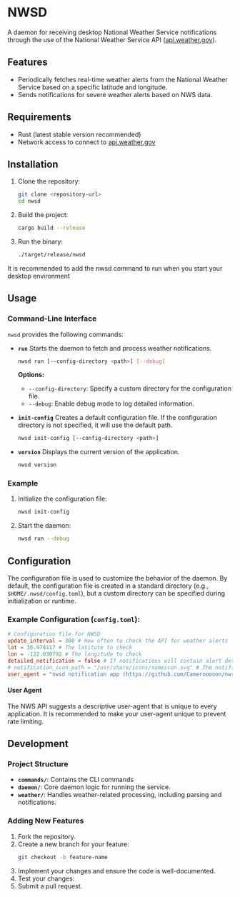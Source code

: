 # NWSD

A daemon for receiving desktop National Weather Service notifications through the use of the National Weather Service API ([api.weather.gov](https://api.weather.gov)).

## Features

- Periodically fetches real-time weather alerts from the National Weather Service based on a specific latitude and longitude.
- Sends notifications for severe weather alerts based on NWS data.

## Requirements

- Rust (latest stable version recommended)
- Network access to connect to [api.weather.gov](https://api.weather.gov)

## Installation

1. Clone the repository:
   ```bash
   git clone <repository-url>
   cd nwsd
   ```
2. Build the project:
   ```bash
   cargo build --release
   ```
3. Run the binary:
   ```bash
   ./target/release/nwsd
   ```

It is recommended to add the nwsd command to run when you start your desktop environment

## Usage

### Command-Line Interface

`nwsd` provides the following commands:

- **`run`**
  Starts the daemon to fetch and process weather notifications.
  ```bash
  nwsd run [--config-directory <path>] [--debug]
  ```
  **Options:**
  - `--config-directory`: Specify a custom directory for the configuration file.
  - `--debug`: Enable debug mode to log detailed information.

- **`init-config`**
  Creates a default configuration file. If the configuration directory is not specified, it will use the default path.
  ```bash
  nwsd init-config [--config-directory <path>]
  ```

- **`version`**
  Displays the current version of the application.
  ```bash
  nwsd version
  ```

### Example

1. Initialize the configuration file:
   ```bash
   nwsd init-config
   ```
2. Start the daemon:
   ```bash
   nwsd run --debug
   ```

## Configuration

The configuration file is used to customize the behavior of the daemon. By default, the configuration file is created in a standard directory (e.g., `$HOME/.nwsd/config.toml`), but a custom directory can be specified during initialization or runtime.

### Example Configuration (`config.toml`):

```toml
# Configuration file for NWSD
update_interval = 300 # How often to check the API for weather alerts
lat = 36.974117 # The latitute to check
lon = -122.030792 # The longitude to check
detailed_notification = false # If notifications will contain alert description instead of headline
# notification_icon_path = "/usr/share/icons/someicon.svg" # The notification icon path or comment out to use Papirus notifications
user_agent = "nwsd notification app (https://github.com/Camerooooon/nwsd)"
```

#### User Agent

The NWS API suggests a descriptive user-agent that is unique to every application. It is recommended to make your user-agent unique to prevent rate limiting.

## Development

### Project Structure

- **`commands/`**: Contains the CLI commands
- **`daemon/`**: Core daemon logic for running the service.
- **`weather/`**: Handles weather-related processing, including parsing and notifications.

### Adding New Features
1. Fork the repository.
2. Create a new branch for your feature:
   ```bash
   git checkout -b feature-name
   ```
3. Implement your changes and ensure the code is well-documented.
4. Test your changes:
5. Submit a pull request.
